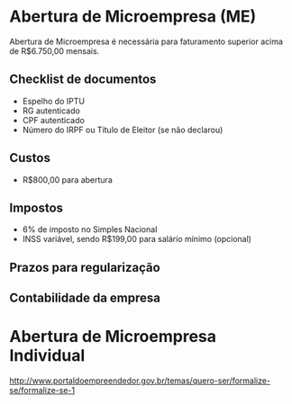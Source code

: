 # Abertura de Microempresa (ME)

Abertura de Microempresa é necessária para faturamento superior acima de R$6.750,00 mensais.

## Checklist de documentos

- Espelho do IPTU
- RG autenticado
- CPF autenticado
- Número do IRPF ou Título de Eleitor (se não declarou)

## Custos

- R$800,00 para abertura

## Impostos 

- 6% de imposto no Simples Nacional
- INSS variável, sendo R$199,00 para salário mínimo (opcional)

## Prazos para regularização

## Contabilidade da empresa

# Abertura de Microempresa Individual

http://www.portaldoempreendedor.gov.br/temas/quero-ser/formalize-se/formalize-se-1
